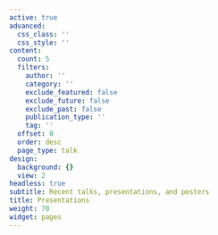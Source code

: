 ```yaml
---
active: true
advanced:
  css_class: ''
  css_style: ''
content:
  count: 5
  filters:
    author: ''
    category: ''
    exclude_featured: false
    exclude_future: false
    exclude_past: false
    publication_type: ''
    tag: ''
  offset: 0
  order: desc
  page_type: talk
design:
  background: {}
  view: 2
headless: true
subtitle: Recent talks, presentations, and posters
title: Presentations
weight: 70
widget: pages
---
```


